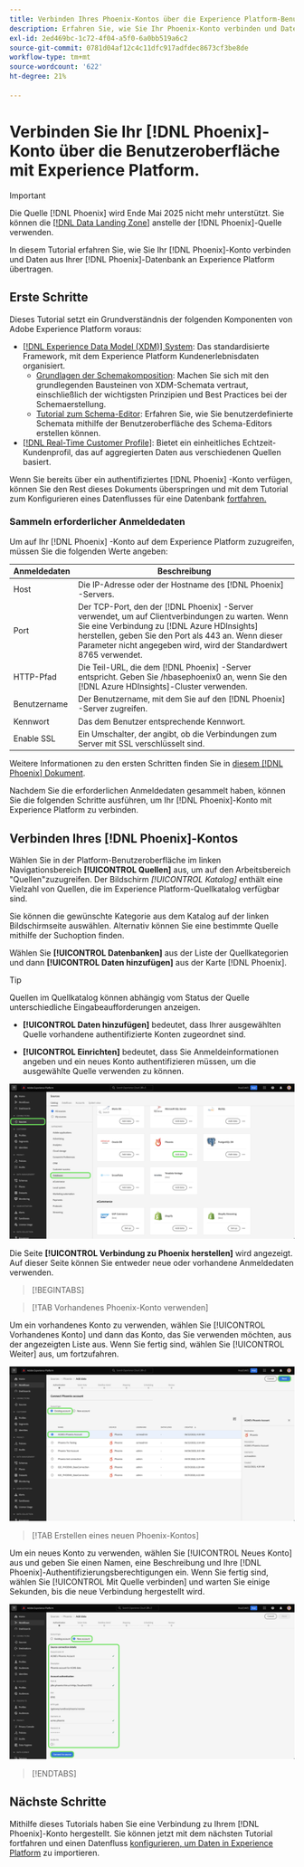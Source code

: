 ```yaml
---
title: Verbinden Ihres Phoenix-Kontos über die Experience Platform-Benutzeroberfläche
description: Erfahren Sie, wie Sie Ihr Phoenix-Konto verbinden und Daten aus Ihrer Phoenix-Datenbank über die Benutzeroberfläche zum Experience Platform übertragen.
exl-id: 2ed469bc-1c72-4f04-a5f0-6a0bb519a6c2
source-git-commit: 0781d04af12c4c11dfc917adfdec8673cf3be8de
workflow-type: tm+mt
source-wordcount: '622'
ht-degree: 21%

---
```


# Verbinden Sie Ihr [!DNL Phoenix]-Konto über die Benutzeroberfläche mit Experience Platform.

>[!IMPORTANT]
>
>Die Quelle [!DNL Phoenix] wird Ende Mai 2025 nicht mehr unterstützt. Sie können die [[!DNL Data Landing Zone]](../cloud-storage/data-landing-zone.md) anstelle der [!DNL Phoenix]-Quelle verwenden.

In diesem Tutorial erfahren Sie, wie Sie Ihr [!DNL Phoenix]-Konto verbinden und Daten aus Ihrer [!DNL Phoenix]-Datenbank an Experience Platform übertragen.

## Erste Schritte

Dieses Tutorial setzt ein Grundverständnis der folgenden Komponenten von Adobe Experience Platform voraus:

* [[!DNL Experience Data Model (XDM)] System](../../../../../xdm/home.md): Das standardisierte Framework, mit dem Experience Platform Kundenerlebnisdaten organisiert.
   * [Grundlagen der Schemakomposition](../../../../../xdm/schema/composition.md): Machen Sie sich mit den grundlegenden Bausteinen von XDM-Schemata vertraut, einschließlich der wichtigsten Prinzipien und Best Practices bei der Schemaerstellung.
   * [Tutorial zum Schema-Editor](../../../../../xdm/tutorials/create-schema-ui.md): Erfahren Sie, wie Sie benutzerdefinierte Schemata mithilfe der Benutzeroberfläche des Schema-Editors erstellen können.
* [[!DNL Real-Time Customer Profile]](../../../../../profile/home.md): Bietet ein einheitliches Echtzeit-Kundenprofil, das auf aggregierten Daten aus verschiedenen Quellen basiert.

Wenn Sie bereits über ein authentifiziertes [!DNL Phoenix] -Konto verfügen, können Sie den Rest dieses Dokuments überspringen und mit dem Tutorial zum Konfigurieren eines Datenflusses für eine Datenbank [ fortfahren.](../../dataflow/databases.md)

### Sammeln erforderlicher Anmeldedaten

Um auf Ihr [!DNL Phoenix] -Konto auf dem Experience Platform zuzugreifen, müssen Sie die folgenden Werte angeben:

| Anmeldedaten | Beschreibung |
| --- | --- |
| Host | Die IP-Adresse oder der Hostname des [!DNL Phoenix] -Servers. |
| Port | Der TCP-Port, den der [!DNL Phoenix] -Server verwendet, um auf Clientverbindungen zu warten. Wenn Sie eine Verbindung zu [!DNL Azure HDInsights] herstellen, geben Sie den Port als 443 an. Wenn dieser Parameter nicht angegeben wird, wird der Standardwert 8765 verwendet. |
| HTTP-Pfad | Die Teil-URL, die dem [!DNL Phoenix] -Server entspricht. Geben Sie /hbasephoenix0 an, wenn Sie den [!DNL Azure HDInsights]-Cluster verwenden. |
| Benutzername | Der Benutzername, mit dem Sie auf den [!DNL Phoenix] -Server zugreifen. |
| Kennwort | Das dem Benutzer entsprechende Kennwort. |
| Enable SSL | Ein Umschalter, der angibt, ob die Verbindungen zum Server mit SSL verschlüsselt sind. |

Weitere Informationen zu den ersten Schritten finden Sie in [diesem [!DNL Phoenix] Dokument](https://python-phoenixdb.readthedocs.io/en/latest/api.html).

Nachdem Sie die erforderlichen Anmeldedaten gesammelt haben, können Sie die folgenden Schritte ausführen, um Ihr [!DNL Phoenix]-Konto mit Experience Platform zu verbinden.

## Verbinden Ihres [!DNL Phoenix]-Kontos

Wählen Sie in der Platform-Benutzeroberfläche im linken Navigationsbereich **[!UICONTROL Quellen]** aus, um auf den Arbeitsbereich &quot;Quellen&quot;zuzugreifen. Der Bildschirm *[!UICONTROL Katalog]* enthält eine Vielzahl von Quellen, die im Experience Platform-Quellkatalog verfügbar sind.

Sie können die gewünschte Kategorie aus dem Katalog auf der linken Bildschirmseite auswählen. Alternativ können Sie eine bestimmte Quelle mithilfe der Suchoption finden.

Wählen Sie **[!UICONTROL Datenbanken]** aus der Liste der Quellkategorien und dann **[!UICONTROL Daten hinzufügen]** aus der Karte [!DNL Phoenix].

>[!TIP]
>
>Quellen im Quellkatalog können abhängig vom Status der Quelle unterschiedliche Eingabeaufforderungen anzeigen.
> 
>* **[!UICONTROL Daten hinzufügen]** bedeutet, dass Ihrer ausgewählten Quelle vorhandene authentifizierte Konten zugeordnet sind.
>
>* **[!UICONTROL Einrichten]** bedeutet, dass Sie Anmeldeinformationen angeben und ein neues Konto authentifizieren müssen, um die ausgewählte Quelle verwenden zu können.

![Der Quellkatalog auf der Experience Platform-Benutzeroberfläche mit ausgewählter Phoenix-Quellkarte.](../../../../images/tutorials/create/phoenix/catalog.png)

Die Seite **[!UICONTROL Verbindung zu Phoenix herstellen]** wird angezeigt. Auf dieser Seite können Sie entweder neue oder vorhandene Anmeldedaten verwenden.

>[!BEGINTABS]

>[!TAB Vorhandenes Phoenix-Konto verwenden]

Um ein vorhandenes Konto zu verwenden, wählen Sie [!UICONTROL Vorhandenes Konto] und dann das Konto, das Sie verwenden möchten, aus der angezeigten Liste aus. Wenn Sie fertig sind, wählen Sie [!UICONTROL Weiter] aus, um fortzufahren.

![Eine Liste authentifizierter Phoenix-Datenbankkonten, die bereits in Ihrem Unternehmen vorhanden sind.](../../../../images/tutorials/create/phoenix/existing.png)

>[!TAB Erstellen eines neuen Phoenix-Kontos]

Um ein neues Konto zu verwenden, wählen Sie [!UICONTROL Neues Konto] aus und geben Sie einen Namen, eine Beschreibung und Ihre [!DNL Phoenix]-Authentifizierungsberechtigungen ein. Wenn Sie fertig sind, wählen Sie [!UICONTROL Mit Quelle verbinden] und warten Sie einige Sekunden, bis die neue Verbindung hergestellt wird.

![Die neue Kontoschnittstelle, über die Sie Authentifizierungsberechtigungen angeben und ein Phoenix-Konto erstellen können.](../../../../images/tutorials/create/phoenix/new.png)

>[!ENDTABS]

## Nächste Schritte

Mithilfe dieses Tutorials haben Sie eine Verbindung zu Ihrem [!DNL Phoenix]-Konto hergestellt. Sie können jetzt mit dem nächsten Tutorial fortfahren und einen Datenfluss [konfigurieren, um Daten in Experience Platform](../../dataflow/databases.md) zu importieren.
